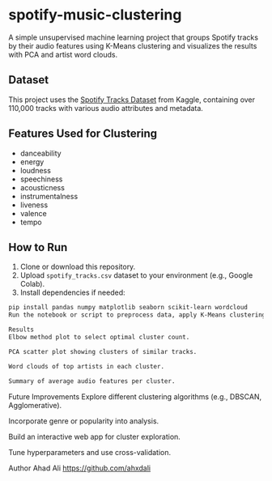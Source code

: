 # spotify-music-clustering

A simple unsupervised machine learning project that groups Spotify tracks by their audio features using K-Means clustering and visualizes the results with PCA and artist word clouds.

## Dataset

This project uses the [Spotify Tracks Dataset](https://www.kaggle.com/datasets/maharshipandya/-spotify-tracks-dataset) from Kaggle, containing over 110,000 tracks with various audio attributes and metadata.

## Features Used for Clustering

- danceability  
- energy  
- loudness  
- speechiness  
- acousticness  
- instrumentalness  
- liveness  
- valence  
- tempo  

## How to Run

1. Clone or download this repository.  
2. Upload `spotify_tracks.csv` dataset to your environment (e.g., Google Colab).  
3. Install dependencies if needed:

```bash
pip install pandas numpy matplotlib seaborn scikit-learn wordcloud
Run the notebook or script to preprocess data, apply K-Means clustering, reduce dimensionality with PCA, and generate visualizations.

Results
Elbow method plot to select optimal cluster count.

PCA scatter plot showing clusters of similar tracks.

Word clouds of top artists in each cluster.

Summary of average audio features per cluster.
```
Future Improvements
Explore different clustering algorithms (e.g., DBSCAN, Agglomerative).

Incorporate genre or popularity into analysis.

Build an interactive web app for cluster exploration.

Tune hyperparameters and use cross-validation.

Author
Ahad Ali
https://github.com/ahxdali
